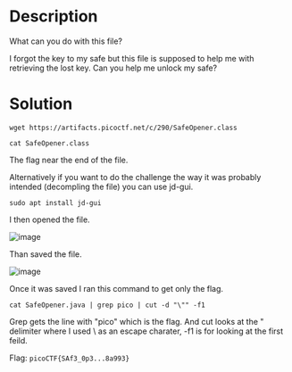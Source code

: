 # Description

What can you do with this file?

I forgot the key to my safe but this file is supposed to help me with retrieving the lost key. Can you help me unlock my safe?

# Solution

```wget https://artifacts.picoctf.net/c/290/SafeOpener.class```

```cat SafeOpener.class```

The flag near the end of the file.

Alternatively if you want to do the challenge the way it was probably intended (decompling the file) you can use jd-gui.

```sudo apt install jd-gui```

I then opened the file.

![image](https://user-images.githubusercontent.com/91398631/233233553-28ecb0a9-92bd-4ba6-b4f9-426080b03901.png)

Than saved the file.

![image](https://user-images.githubusercontent.com/91398631/233233612-14895f51-b1b8-4432-8ffc-d25965ef5877.png)

Once it was saved I ran this command to get only the flag.

```cat SafeOpener.java | grep pico | cut -d "\"" -f1```

Grep gets the line with "pico" which is the flag. And cut looks at the " delimiter where I used \ as an escape charater, -f1 is for looking at the first feild.

Flag: ```picoCTF{SAf3_0p3...8a993}```
